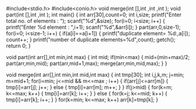 #include<stdio.h>
#include<conio.h>
void merge(int [],int ,int ,int );
void part(int [],int ,int );
int main()
{
 int arr[30],count=0;
 int i,size;
 printf("Enter total no. of elements : ");
 scanf("%d",&size);
 for(i=0; i<size; i++)
 {
   printf("Enter %d element : ",i+1);
   scanf("%d",&arr[i]);
 }
 part(arr,0,size-1);
 for(i=0; i<size-1; i++)
  {
    if(a[i]==a[i+1])
      {
      printf("duplicate element= %d:,a[i]);
      count++;
      }
   printf("number of duplicate elements=%d",count);
   getch();
  return 0;
}


void part(int arr[],int min,int max)
{
 int mid;
 if(min<max)
 {
   mid=(min+max)/2;
   part(arr,min,mid);
   part(arr,mid+1,max);
   merge(arr,min,mid,max);
 }
}


void merge(int arr[],int min,int mid,int max)
{
  int tmp[30];
  int i,j,k,m; 
  j=min;
  m=mid+1;
  for(i=min; j<=mid && m<=max ; i++)
  {
     if(arr[j]<=arr[m])
     {
         tmp[i]=arr[j];
         j++;
     }
     else
     {
         tmp[i]=arr[m];
         m++;
     }
  }
  if(j>mid)
  {
     for(k=m; k<=max; k++)
     {
         tmp[i]=arr[k];
         i++;
     }
  }
  else
  {
     for(k=j; k<=mid; k++)
     {
        tmp[i]=arr[k];
        i++;
     }
  }
  for(k=min; k<=max; k++)
     arr[k]=tmp[k];
}
